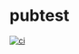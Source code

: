 # pubtest

[![ci][1]][2]

[1]: https://github.com/fbtmp/pubtest/workflows/ci/badge.svg
[2]: https://github.com/fbtmp/pubtest/actions
